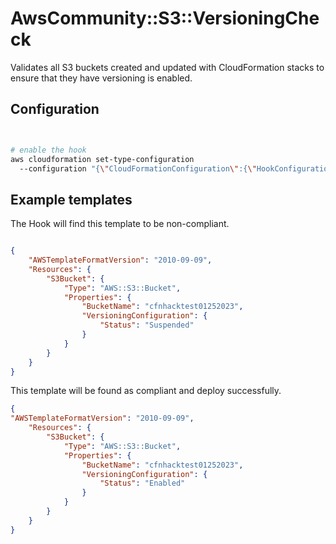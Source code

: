 # AwsCommunity::S3::VersioningCheck

Validates all S3 buckets created and updated with CloudFormation stacks to ensure that they have  versioning is enabled.

## Configuration

```bash


# enable the hook
aws cloudformation set-type-configuration 
  --configuration "{\"CloudFormationConfiguration\":{\"HookConfiguration\":{\"TargetStacks\":\"ALL\",\"FailureMode\":\"FAIL\",\"Properties\":{}}}}" \\n--type-arn <ARN of your hook>

```

## Example templates

The Hook will find this template to be non-compliant.
```json

{
    "AWSTemplateFormatVersion": "2010-09-09",
    "Resources": {
        "S3Bucket": {
            "Type": "AWS::S3::Bucket",
            "Properties": {
                "BucketName": "cfnhacktest01252023",
                "VersioningConfiguration": {
                    "Status": "Suspended"
                }
            }
        }
    }
}
```

This template will be found as compliant and deploy successfully.
```json
{
"AWSTemplateFormatVersion": "2010-09-09",
    "Resources": {
        "S3Bucket": {
            "Type": "AWS::S3::Bucket",
            "Properties": {
                "BucketName": "cfnhacktest01252023",
                "VersioningConfiguration": {
                    "Status": "Enabled"
                }
            }
        }
    }
}
```